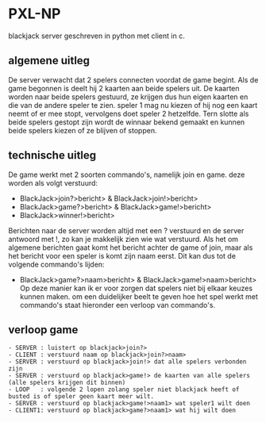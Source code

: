 # PXL-NP

blackjack server geschreven in python met client in c.

## algemene uitleg

 De server verwacht dat 2 spelers connecten voordat de game begint. Als de game begonnen is deelt hij 2 kaarten aan beide spelers uit.
 De kaarten worden naar beide spelers gestuurd, ze krijgen dus hun eigen kaarten en die van de andere speler te zien.
speler 1 mag nu kiezen of hij nog een kaart neemt of er mee stopt, vervolgens doet speler 2 hetzelfde.
Tern slotte als beide spelers gestopt zijn wordt de winnaar bekend gemaakt en kunnen beide spelers kiezen of ze blijven of stoppen.

## technische uitleg

De game werkt met 2 soorten commando's, namelijk join en game. deze worden als volgt verstuurd:
  - BlackJack>join?>bericht> & BlackJack>join!>bericht>
  - BlackJack>game?>bericht> & BlackJack>game!>bericht>
  - BlackJack>winner!>bericht>
  
Berichten naar de server worden altijd met een ? verstuurd en de server antwoord met !, zo kan je makkelijk zien wie wat verstuurd.
Als het om algemene berichten gaat komt het bericht achter de game of join, maar als het bericht voor een speler is komt zijn naam eerst.
Dit kan dus tot de volgende commando's lijden:
  - BlackJack>game?>naam>bericht> & BlackJack>game!>naam>bericht>
Op deze manier kan ik er voor zorgen dat spelers niet bij elkaar keuzes kunnen maken.
om een duidelijker beelt te geven hoe het spel werkt met commando's staat hieronder een verloop van commando's.

## verloop game
```
- SERVER : luistert op blackjack>join?>
- CLIENT : verstuurd naam op blackjack>join?>naam>
- SERVER : verstuurd op blackjack>join!> dat alle spelers verbonden zijn
- SERVER : verstuurd op blackjack>game!> de kaarten van alle spelers (alle spelers krijgen dit binnen)
- LOOP   : volgende 2 lopen zolang speler niet blackjack heeft of busted is of speler geen kaart meer wilt.
- SERVER : verstuurd op blackjack>game!>naam1> wat speler1 wilt doen
- CLIENT1: verstuurd op blackjack>game?>naam1> wat hij wilt doen

```
